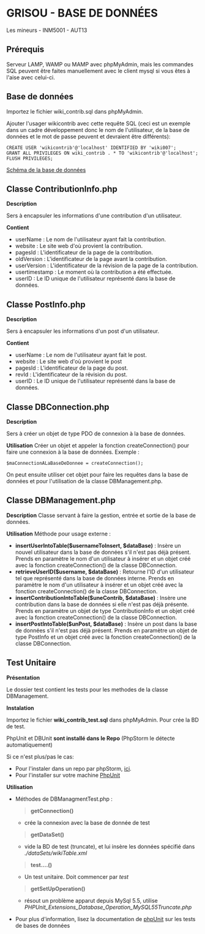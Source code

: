 **GRISOU - BASE DE DONNÉES**
=======================
Les mineurs - INM5001 - AUT13


Prérequis
----------
Serveur LAMP, WAMP ou MAMP avec phpMyAdmin, mais les commandes SQL peuvent être faites
manuellement avec le client mysql si vous êtes à l'aise avec celui-ci.

Base de données
---------------

Importez le fichier wiki_contrib.sql dans phpMyAdmin.

Ajouter l'usager wikicontrib avec cette requête SQL
(ceci est un exemple dans un cadre développement donc le nom
de l'utilisateur, de la base de données et le mot de passe peuvent
et devraient être différents):

    CREATE USER 'wikicontrib'@'localhost' IDENTIFIED BY 'wiki007';
    GRANT ALL PRIVILEGES ON wiki_contrib . * TO 'wikicontrib'@'localhost';
    FLUSH PRIVILEGES;

[Schéma de la base de données](http://i.imgur.com/eOeC1dM.png)


Classe ContributionInfo.php
-------------

**Description**

Sers à encapsuler les informations d'une contribution d'un utilisateur.

**Contient**

- userName : Le nom de l'utilisateur ayant fait la contribution.
- website : Le site web d'où provient la contribution.
- pagesId : L'identificateur de la page de la contribution.
- oldVersion : L'identificateur de la page avant la contribution.
- userVersion : L'identificateur de la révision de la page de la contribution.
- usertimestamp : Le moment où la contribution a été effectuée.
- userID : Le ID unique de l'utilisateur représenté dans la base de données.

Classe PostInfo.php
-------------

**Description**

Sers à encapsuler les informations d'un post d'un utilisateur.

**Contient**

- userName : Le nom de l'utilisateur ayant fait le post.
- website : Le site web d'où provient le post
- pagesId : L'identificateur de la page du post.
- revId : L'identificateur de la révision du post.
- userID : Le ID unique de l'utilisateur représenté dans la base de données.

Classe DBConnection.php
-------------
**Description**

Sers à créer un objet de type PDO de connexion à la base de données.

**Utilisation**
Créer un objet et appeler la fonction createConnection() pour faire une connexion à la base de données.
Exemple :

    $maConnectionALaBaseDeDonnee = createConnection();

On peut ensuite utiliser cet objet pour faire les requêtes dans la base de données et pour l'utilisation de la classe DBManagement.php.

Classe DBManagement.php
-------------
**Description**
Classe servant à faire la gestion, entrée et sortie de la base de données.

**Utilisation**
Méthode pour usage externe :

- **insertUserIntoTable($usernameToInsert, $dataBase)** : Insère un nouvel utilisateur dans la base de données s'il n'est pas déjà présent. Prends en paramètre le nom d'un utilisateur à insérer et un objet créé avec la fonction createConnection() de la classe DBConnection.
- **retrieveUserID($username, $dataBase)** : Retourne l'ID d'un utilisateur tel que représenté dans la base de données interne. Prends en paramètre le nom d'un utilisateur à insérer et un objet créé avec la fonction createConnection() de la classe DBConnection.
- **insertContributionIntoTable($uneContrib, $dataBase)** : Insère une contribution dans la base de données si elle n'est pas déjà présente. Prends en paramètre un objet de type ContributionInfo et un objet créé avec la fonction createConnection() de la classe DBConnection.
- **insertPostIntoTable($unPost, $dataBase)** : Insère un post dans la base de données s'il n'est pas déjà présent. Prends en paramètre un objet de type PostInfo et un objet créé avec la fonction createConnection() de la classe DBConnection.


Test Unitaire
-------------
**Présentation**

Le dossier test contient les tests pour les methodes de la classe DBManagement.

**Instalation**

Importez le fichier **wiki_contrib_test.sql** dans phpMyAdmin. Pour crée la BD de test.

PhpUnit et DBUnit **sont installé dans le Repo**
(PhpStorm le détecte automatiquement)

Si ce n'est plus/pas le cas:

- Pour l'instaler dans un repo par phpStorm, [ici][2].
- Pour l'installer sur votre machine [PhpUnit][1] 


**Utilisation**


* Méthodes de DBManagmentTest.php :

	>**getConnection()** 
	
    - crée la connexion avec la base de donnée de test


	>**getDataSet()**
 
	 - vide la BD de test (truncate), et lui insère les données spécifié dans *./dataSets/wikiTable.xml*
  
	>**test....()**
	
	- Un test unitaire. Doit commencer par *test*

	>**getSetUpOperation()**
	
	- résout un problème apparut depuis MySql 5.5, utilise *PHPUnit_Extensions_Database_Operation_MySQL55Truncate.php*


* Pour plus d'information, lisez la documentation de [phpUnit][4] sur les tests de bases de données


  [1]: http://phpunit.de/manual/current/en/installation.html
  [2]: http://confluence.jetbrains.com/display/PhpStorm/PHPUnit+Installation+via+Composer+in+PhpStorm
  [3]: http://www.coolestguidesontheplanet.com/downtown/installing-pear-osx-109-mavericks-and-osx108107
  [4]: http://phpunit.de/manual/3.8/fr/database.html

